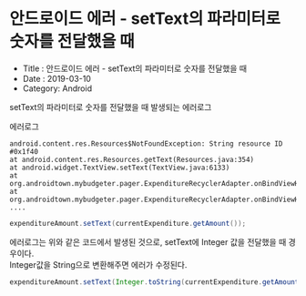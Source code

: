 # 안드로이드 에러 - setText의 파라미터로 숫자를 전달했을 때

- Title : 안드로이드 에러 - setText의 파라미터로 숫자를 전달했을 때
- Date : 2019-03-10
- Category: Android

setText의 파라미터로 숫자를 전달했을 때 발생되는 에러로그

에러로그

```
android.content.res.Resources$NotFoundException: String resource ID #0x1f40
at android.content.res.Resources.getText(Resources.java:354)
at android.widget.TextView.setText(TextView.java:6133)
at org.androidtown.mybudgeter.pager.ExpenditureRecyclerAdapter.onBindViewHolder(ExpenditureRecyclerAdapter.java:30)
at org.androidtown.mybudgeter.pager.ExpenditureRecyclerAdapter.onBindViewHolder(ExpenditureRecyclerAdapter.java:16)
....
```

```java
expenditureAmount.setText(currentExpenditure.getAmount());
```

에러로그는 위와 같은 코드에서 발생된 것으로, setText에 Integer 값을 전달했을 때 경우이다.  
Integer값을 String으로 변환해주면 에러가 수정된다.

```java
expenditureAmount.setText(Integer.toString(currentExpenditure.getAmount()));
```
